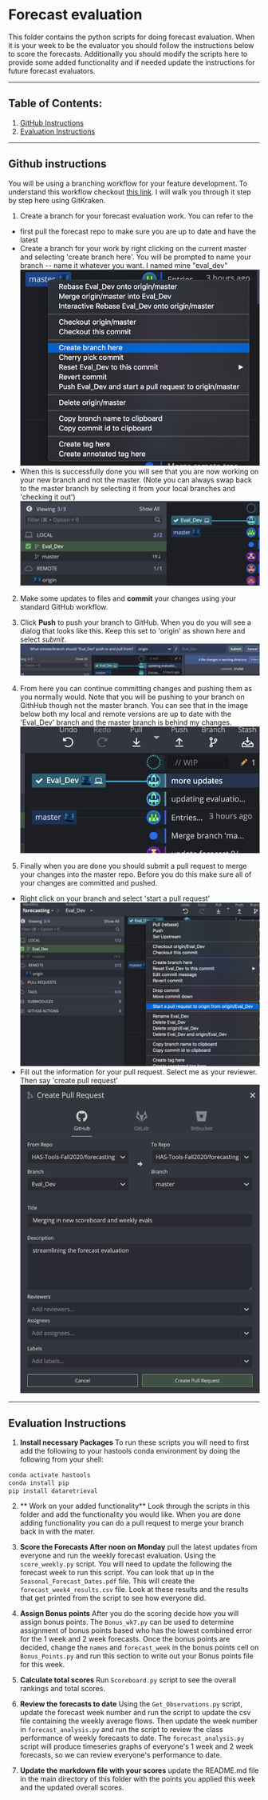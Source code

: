 # Forecast evaluation
This  folder contains the python scripts for doing forecast evaluation. When it is your week to be the evaluator you should follow the instructions below to score the forecasts.  Additionally you should modify the scripts here to provide some added functionality and if needed update the instructions for future forecast evaluators.
____
## Table of Contents:
1. [ GitHub Instructions](#github)
1. [ Evaluation Instructions](#eval)
___
<a name="github"></a>
## Github instructions
You will be using a  branching workflow for your feature development. To understand this workflow checkout [this link](https://www.atlassian.com/git/tutorials/comparing-workflows/feature-branch-workflow). I will walk you through it step by step here using GitKraken.

1. Create a branch for your forecast evaluation work. You can refer to the
 - first pull the forecast repo to make sure you are up to date and have the latest
 - Create a branch for your work by right clicking on the current master and selecting 'create branch here'. You will be prompted to name your branch -- name it whatever you want. I named mine "eval_dev"
 ![](assets/Readme-eef849b6.png)
 - When this is successfully done you will see that you are now working on your new branch and not the master. (Note you can always swap back to the master branch by selecting it from your local branches and 'checking it out')
 ![](assets/Readme-36b541e3.png)


2. Make some updates to files and **commit** your changes using your standard GitHub workflow.  

3. Click **Push** to push your branch to GitHub. When you do you will see a dialog that looks like this. Keep this set to 'origin' as shown here and select *submit*.
![](assets/Readme-1278d7ba.png)

4. From here you can continue committing changes and pushing them as you normally would. Note that you will be pushing to your branch on GithHub though not the master branch. You can see that in the image below both my local and remote versions are up to date with the 'Eval_Dev' branch and the master branch is behind my changes.
![](assets/Readme-6bbd36b3.png)

5. Finally when you are done you should submit a pull request to merge your changes into the master repo. Before you do this make sure all of your changes are committed and pushed.
  - Right click on your branch and select 'start a pull request'
  ![](assets/Readme-75f975d9.png)
  - Fill out the information for your pull request.  Select me as your reviewer. Then say 'create pull request'
  ![](assets/Readme-05707ea7.png)


___
<a name="evaluation"></a>
## Evaluation Instructions

1. **Install necessary Packages** To run these scripts you will need to first add the following to your hastools conda environment by doing the following from your shell:

 ```
 conda activate hastools
 conda install pip
 pip install dataretrieval
 ```
2.  ** Work on your added functionality** Look through the scripts in this folder and add the functionality you would like. When you are done adding functionality you can do a pull request to merge your branch back in with the mater.

3. **Score the Forecasts After noon on Monday** pull the latest updates from everyone and run the weekly forecast evaluation. Using the `score_weekly.py` script. You will need to update the following the forecast week to run this script. You can look that up in the `Seasonal_Forecast_Dates.pdf` file. This will create the `forecast_week4_results.csv` file. Look at these results and the results that get printed from the script to see how everyone did.

4. **Assign Bonus points** After you do the scoring decide how you will assign bonus points. The `Bonus_wk7.py` can be used to determine assignment of bonus points based who has the lowest combined error for the 1 week and 2 week forecasts. Once the bonus points are decided, change the  `names` and `forecast_week` in the bonus points cell on `Bonus_Points.py` and run this section to write out your Bonus points file for this week.

5. **Calculate total scores** Run `Scoreboard.py` script to see the overall rankings and total scores.

6. **Review the forecasts to date** Using the `Get_Observations.py` script, update the forecast week number and run the script to update the csv file containing the weekly average flows. Then update the week number in `forecast_analysis.py` and run the script to review the class performance of weekly forecasts to date. The `forecast_analysis.py` script will produce timeseries graphs of everyone's 1 week and 2 week forecasts, so we can review everyone's performance to date.

7. **Update the markdown file with your scores** update the README.md file in the main directory of this folder with the points you applied this week and the updated overall scores.
